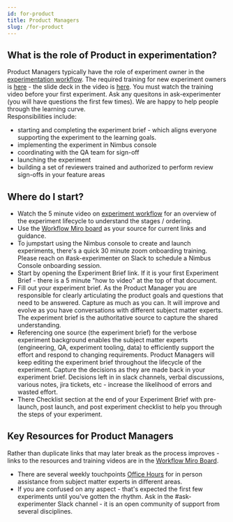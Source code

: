 ```yaml
---
id: for-product
title: Product Managers
slug: /for-product
---
```


## What is the role of Product in experimentation?
Product Managers typically have the role of experiment owner in the [experimentation workflow](https://mozilla.hosted.panopto.com/Panopto/Pages/Viewer.aspx?id=4d337632-a0bd-4be7-bee8-ae5b017134ae&start=0).  The required training for new experiment owners is [here](https://mozilla.hosted.panopto.com/Panopto/Pages/Viewer.aspx?id=3bcc9a08-50a4-45bb-88fe-af2001116cb3) - the slide deck in the video is [here](https://docs.google.com/presentation/d/11jGYVCRhzqG5R4aemcNtfQ3umzsQAcZrGiFp5a9T7us/edit#slide=id.g144dc03564c_0_7). You must watch the training video before your first experiment.  Ask any quesitons in ask-experimenter (you will have questions the first few times).  We are happy to help people through the learning curve.  
Responsibilities include:
*  starting and completing the experiment brief - which aligns everyone supporting the experiment to the learning goals.
*  implementing the experiment in Nimbus console
*  coordinating with the QA team for sign-off
*  launching the experiment
*  building a set of reviewers trained and authorized to perform review sign-offs in your feature areas

## Where do I start?
*  Watch the 5 minute video on [experiment workflow](https://experimenter.info/workflow/overview) for an overview of the experiment lifecycle to understand the stages / ordering.
*  Use the [Workflow Miro board](https://experimenter.info/workflow/overview) as your source for current links and guidance.
*  To jumpstart using the Nimbus console to create and launch experiments, there's a quick 30 minute zoom onboarding training. Please reach on #ask-experimenter on Slack to schedule a Nimbus Console onboarding session.
*  Start by opening the Experiment Brief link.  If it is your first Experiment Brief - there is a 5 minute "how to video" at the top of that document.   
*  Fill out your experiment brief.  As the Product Manager you are responsible for clearly articulating the product goals and questions that need to be answered.  Capture as much as you can.  It will improve and evolve as you have conversations with different subject matter experts.  The experiment brief is the authoritative source to capture the shared understanding.  
*  Referencing one source (the experiment brief) for the verbose experiment background enables the subject matter experts (engineering, QA, experiment tooling, data) to efficiently support the effort and respond to changing requirements.   Product Managers will keep editing the experiment brief throughout the lifecycle of the experiment. Capture the decisions as they are made back in your experiment brief.  Decisions left in in slack channels, verbal discussions, various notes, jira tickets, etc - increase the likelihood of errors and wasted effort. 
*  There Checklist section at the end of your Experiment Brief with pre-launch, post launch, and post experiment checklist to help you through the steps of your experiment.

## Key Resources for Product Managers
Rather than duplicate links that may later break as the process improves - links to the resources and training videos are in the [Workflow Miro Board](https://experimenter.info/workflow/overview).   
*  There are several weekly touchpoints [Office Hours](https://mana.mozilla.org/wiki/display/DATA/Office+Hours) for in person assistance from subject matter experts in different areas.  
*  If you are confused on any aspect - that's expected the first few experiments until you've gotten the rhythm.  Ask in the #ask-experimenter Slack channel - it is an open community of support from several disciplines.   

